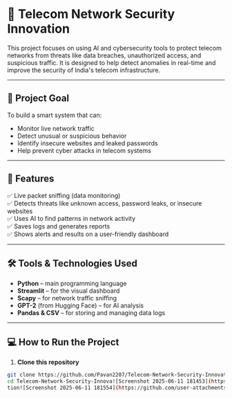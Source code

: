 # 📶 Telecom Network Security Innovation

This project focuses on using AI and cybersecurity tools to protect telecom networks from threats like data breaches, unauthorized access, and suspicious traffic. It is designed to help detect anomalies in real-time and improve the security of India's telecom infrastructure.

---

## 🧠 Project Goal

To build a smart system that can:

- Monitor live network traffic
- Detect unusual or suspicious behavior
- Identify insecure websites and leaked passwords
- Help prevent cyber attacks in telecom systems

---

## 🚀 Features

✅ Live packet sniffing (data monitoring)  
✅ Detects threats like unknown access, password leaks, or insecure websites  
✅ Uses AI to find patterns in network activity  
✅ Saves logs and generates reports  
✅ Shows alerts and results on a user-friendly dashboard

---

## 🛠️ Tools & Technologies Used

- **Python** – main programming language  
- **Streamlit** – for the visual dashboard  
- **Scapy** – for network traffic sniffing  
- **GPT-2** (from Hugging Face) – for AI analysis  
- **Pandas & CSV** – for storing and managing data logs

---

## 💻 How to Run the Project

1. **Clone this repository**
```bash
git clone https://github.com/Pavan2207/Telecom-Network-Security-Innovation.git
cd Telecom-Network-Security-Innova![Screenshot 2025-06-11 181453](https://github.com/user-attachments/assets/7b080590-5cad-467b-a261-21d38fcfa56a)
tion![Screenshot 2025-06-11 181554](https://github.com/user-attachments/assets/fa91859f-3f56-4dbe-a0cc-48a64a43872a)

